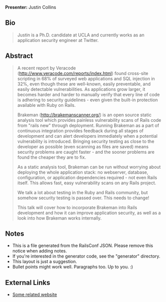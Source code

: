 **Presenter:** Justin Collins

## Bio

> Justin is a Ph.D. candidate at UCLA  and currently works as an application security engineer at Twitter.

## Abstract

> A recent report by Veracode (http://www.veracode.com/reports/index.html) found cross-site scripting in 68% of surveyed web applications and SQL injection in 32%, even though these are well-known, easily preventable, and easily detectable vulnerabilities. As applications grow larger, it becomes harder and harder to manually verify that every line of code is adhering to security guidelines - even given the built-in protection available with Ruby on Rails.
>
> Brakeman (http://brakemanscanner.org/) is an open source static analysis tool which provides painless vulnerability scans of Rails code from "rails new" through deployment. Running Brakeman as a part of continuous integration provides feedback during all stages of development and can alert developers immediately when a potential vulnerability is introduced. Bringing security testing as close to the developer as possible (even scanning as files are saved) means security problems are caught faster  - and the sooner problems are found the cheaper they are to fix.
>
> As a static analysis tool, Brakeman can be run without worrying about deploying the whole application stack: no webserver, database, configuration, or application dependencies required - not even Rails itself. This allows fast, easy vulnerability scans on any Rails project.
>
> We talk a lot about testing in the Ruby and Rails community, but somehow security testing is passed over. This needs to change!
>
> This talk will cover how to incorporate Brakeman into Rails development and how it can improve application security, as well as a look into how Brakeman works internally.

## Notes

* This is a file generated from the RailsConf JSON.  Please remove this notice when adding notes.
* If you're interested in the generator code, see the "generator" directory.
* This layout is just a suggestion.
* Bullet points might work well.  Paragraphs too.  Up to you.  :)

## External Links

* [Some related website](http://www.example.com/)

